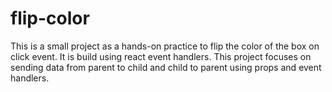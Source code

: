 # flip-color
This is a small project as a hands-on practice to flip the color of the box on click event. It is build using react event handlers.
This project focuses on sending data from parent to child and child to parent using props and event handlers.
